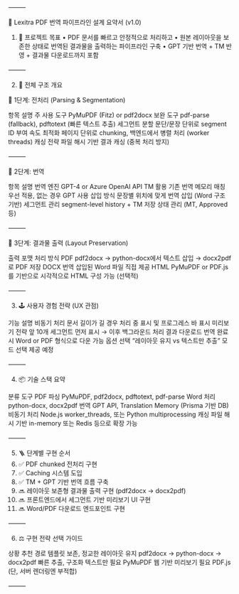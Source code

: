 
⸻

📄 Lexitra PDF 번역 파이프라인 설계 요약서 (v1.0)

1. 🎯 프로젝트 목표
  •	PDF 문서를 빠르고 안정적으로 처리하고
  •	원본 레이아웃을 보존한 상태로 번역된 결과물을 출력하는 파이프라인 구축
  •	GPT 기반 번역 + TM 반영 + 결과물 다운로드까지 포함

⸻

2. 🧱 전체 구조 개요

📌 1단계: 전처리 (Parsing & Segmentation)

항목	설명
주 사용 도구	PyMuPDF (Fitz) or pdf2docx
보완 도구	pdf-parse (fallback), pdftotext (빠른 텍스트 추출)
세그먼트 분할	문단/문장 단위로 segment ID 부여
속도 최적화	페이지 단위로 chunking, 백엔드에서 병렬 처리 (worker threads)
캐싱 전략	파일 해시 기반 결과 캐싱 (중복 처리 방지)


⸻

📌 2단계: 번역

항목	설명
번역 엔진	GPT-4 or Azure OpenAI API
TM 활용	기존 번역 메모리 매칭 우선 적용, 없는 경우 GPT 사용
삽입 방식	문장별 위치에 맞게 번역 삽입 (Word 구조 기반)
세그먼트 관리	segment-level history + TM 저장 상태 관리 (MT, Approved 등)


⸻

📌 3단계: 결과물 출력 (Layout Preservation)

출력 포맷	처리 방식
PDF	pdf2docx → python-docx에서 텍스트 삽입 → docx2pdf로 PDF 저장
DOCX	번역 삽입된 Word 파일 직접 제공
HTML	PyMuPDF or PDF.js를 기반으로 시각적으로 HTML 구성 가능 (선택적)


⸻

3. 🕹️ 사용자 경험 전략 (UX 관점)

기능	설명
비동기 처리	문서 길이가 길 경우 처리 중 표시 및 프로그레스 바 표시
미리보기 전략	앞 10개 세그먼트 먼저 표시 → 이후 백그라운드 처리
결과 다운로드	번역 완료 시 Word or PDF 형식으로 다운 가능
옵션 선택	“레이아웃 유지 vs 텍스트만 추출” 모드 선택 제공 예정


⸻

4. 📦 기술 스택 요약

분류	도구
PDF 파싱	PyMuPDF, pdf2docx, pdftotext, pdf-parse
Word 처리	python-docx, docx2pdf
번역	GPT API, Translation Memory (Prisma 기반 DB)
비동기 처리	Node.js worker_threads, 또는 Python multiprocessing
캐싱	파일 해시 기반 in-memory 또는 Redis 등으로 확장 가능


⸻

5. 🪜 단계별 구현 순서
  1.	✅ PDF chunked 전처리 구현
  2.	✅ Caching 시스템 도입
  3.	✅ TM + GPT 기반 번역 흐름 구축
  4.	🔜 레이아웃 보존형 결과물 출력 구현 (pdf2docx → docx2pdf)
  5.	🔜 프론트엔드에서 세그먼트 기반 미리보기 UI 구현
  6.	🔜 Word/PDF 다운로드 엔드포인트 구현

⸻

6. ⚖️ 구현 전략 선택 가이드

상황	추천 경로
템플릿 보존, 정교한 레이아웃 유지	pdf2docx → python-docx → docx2pdf
빠른 추출, 구조화 텍스트만 필요	PyMuPDF
웹 기반 미리보기 필요	PDF.js (단, 서버 렌더링엔 부적합)


⸻

